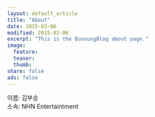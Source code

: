```yaml
---
layout: default_article
title: "About"
date: 2015-03-06
modified: 2015-03-06
excerpt: "This is the BuseungBlog about page."
image:
  feature:
  teaser:
  thumb:
share: false
ads: false
---
```


이름: 김부승  
소속: NHN Entertaintment  
